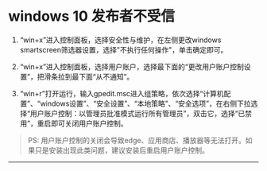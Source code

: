# windows 10 发布者不受信

1. “win+x”进入控制面板，选择安全性与维护，在左侧更改windows smartscreen筛选器设置，选择"不执行任何操作"，单击确定即可。

2. “win+x”进入控制面板，选择用户账户，选择最下面的“更改用户账户控制设置”，把滑条拉到最下面“从不通知”。

3. “win+r”打开运行，输入gpedit.msc进入组策略，依次选择“计算机配置”、“windows设置”、“安全设置”、“本地策略”、“安全选项”，在右侧下拉选择“用户账户控制：以管理员批准模式运行所有管理员”，双击它，选择“已禁用”，重启即可关闭用户账户控制。

> PS: 用户账户控制的关闭会导致edge、应用商店、播放器等无法打开。如果只是安装出现此类问题，建议安装后重启用户账户控制。

----
